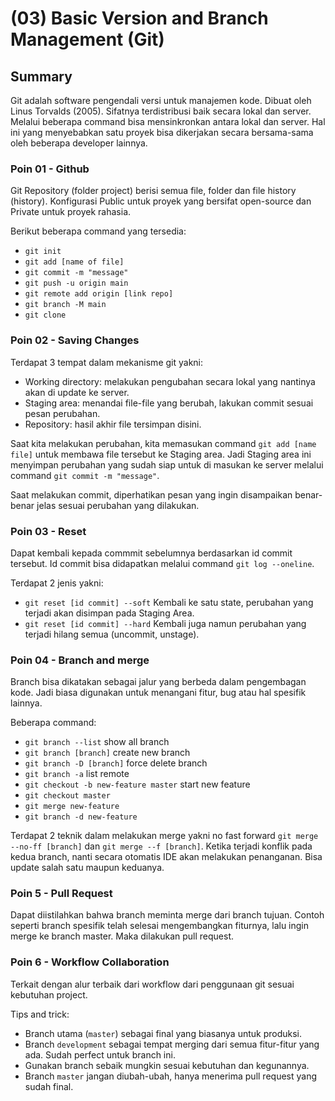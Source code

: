 # (03) Basic Version and Branch Management (Git)

## Summary

Git adalah software pengendali versi untuk manajemen kode. Dibuat oleh Linus Torvalds (2005). Sifatnya terdistribusi baik secara lokal dan server. Melalui beberapa command bisa mensinkronkan antara lokal dan server. Hal ini yang menyebabkan satu proyek bisa dikerjakan secara bersama-sama oleh beberapa developer lainnya.

### Poin 01 - Github

Git Repository (folder project) berisi semua file, folder dan file history (history). Konfigurasi Public untuk proyek yang bersifat open-source dan Private untuk proyek rahasia.

Berikut beberapa command yang tersedia:

- `git init`
- `git add [name of file]`
- `git commit -m "message"`
- `git push -u origin main`
- `git remote add origin [link repo]`
- `git branch -M main`
- `git clone`

### Poin 02 - Saving Changes

Terdapat 3 tempat dalam mekanisme git yakni:

- Working directory: melakukan pengubahan secara lokal yang nantinya akan di update ke server.
- Staging area: menandai file-file yang berubah, lakukan commit sesuai pesan perubahan.
- Repository: hasil akhir file tersimpan disini.

Saat kita melakukan perubahan, kita memasukan command `git add [name file]` untuk membawa file tersebut ke Staging area. Jadi Staging area ini menyimpan perubahan yang sudah siap untuk di masukan ke server melalui command `git commit -m "message"`.

Saat melakukan commit, diperhatikan pesan yang ingin disampaikan benar-benar jelas sesuai perubahan yang dilakukan.

### Poin 03 - Reset

Dapat kembali kepada commmit sebelumnya berdasarkan id commit tersebut. Id commit bisa didapatkan melalui command `git log --oneline`.

Terdapat 2 jenis yakni:

- `git reset [id commit] --soft` Kembali ke satu state, perubahan yang terjadi akan disimpan pada Staging Area.
- `git reset [id commit] --hard` Kembali juga namun perubahan yang terjadi hilang semua (uncommit, unstage).

### Poin 04 - Branch and merge

Branch bisa dikatakan sebagai jalur yang berbeda dalam pengembagan kode. Jadi biasa digunakan untuk menangani fitur, bug atau hal spesifik lainnya.

Beberapa command:

- `git branch --list` show all branch
- `git branch [branch]` create new branch
- `git branch -D [branch]` force delete branch
- `git branch -a` list remote
- `git checkout -b new-feature master` start new feature
- `git checkout master` 
- `git merge new-feature`
- `git branch -d new-feature`

Terdapat 2 teknik dalam melakukan merge yakni no fast forward  `git merge --no-ff [branch]` dan `git merge --f [branch]`. Ketika terjadi konflik pada kedua branch, nanti secara otomatis IDE akan melakukan penanganan. Bisa update salah satu maupun keduanya.

### Poin 5 - Pull Request

Dapat diistilahkan bahwa branch meminta merge dari branch tujuan. Contoh seperti branch spesifik telah selesai mengembangkan fiturnya, lalu ingin merge ke branch master. Maka dilakukan pull request.

### Poin 6 - Workflow Collaboration

Terkait dengan alur terbaik dari workflow dari penggunaan git sesuai kebutuhan project.

Tips and trick:

- Branch utama (`master`) sebagai final yang biasanya untuk produksi.
- Branch `development` sebagai tempat merging dari semua fitur-fitur yang ada. Sudah perfect untuk branch ini.
- Gunakan branch sebaik mungkin sesuai kebutuhan dan kegunannya.
- Branch `master` jangan diubah-ubah, hanya menerima pull request yang sudah final.

